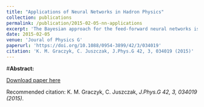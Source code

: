```yaml
---
title: "Applications of Neural Networks in Hadron Physics"
collection: publications
permalink: /publication/2015-02-05-nn-applications
excerpt: 'The Bayesian approach for the feed-forward neural networks is reviewed. Its potential for usage in hadron physics is discussed. As an example of the application, the study of the two-photon exchange effect is presented. We focus on the model comparison, the estimation of the systematic uncertainties due to the choice of the model and the over-fitting. As an illustration, the predictions of the cross sections ratio ${\rm d}\sigma ({{e}^{+}}p\to {{e}^{+}}p)/{\rm d}\sigma ({{e}^{-}}p\to {{e}^{-}}p)$ are given together with the estimate of the uncertainty due to the parametrization choice.'
date: 2015-02-05
venue: 'Joural of Physics G'
paperurl: 'https://doi.org/10.1088/0954-3899/42/3/034019'
citation: 'K. M. Graczyk, C. Juszczak, J.Phys.G 42, 3, 034019 (2015)'
---
```

#__Abstract:__ 

[Download paper here](??)

Recommended citation: K. M. Graczyk, C. Juszczak, <i>J.Phys.G 42, 3, 034019 (2015)</i>.
